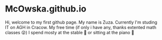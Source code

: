 # McOwska.github.io

Hi, welcome to my first github page. My name is Zuza. Currently I'm studing IT on AGH in Cracow. My free time (if only i have any, thanks extented math classes 😜) I spend mosty at the stable 🏇 or sitting at the piano 🎹

